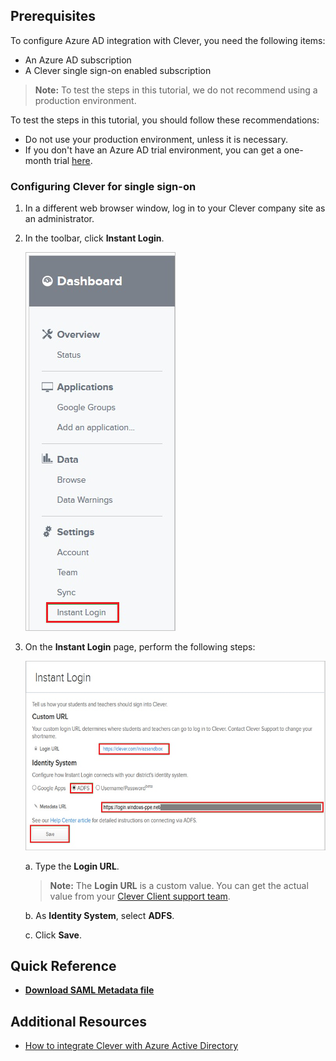 ## Prerequisites

To configure Azure AD integration with Clever, you need the following items:

- An Azure AD subscription
- A Clever single sign-on enabled subscription

> **Note:**
> To test the steps in this tutorial, we do not recommend using a production environment.

To test the steps in this tutorial, you should follow these recommendations:

- Do not use your production environment, unless it is necessary.
- If you don't have an Azure AD trial environment, you can get a one-month trial [here](https://azure.microsoft.com/pricing/free-trial/).

### Configuring Clever for single sign-on

1. In a different web browser window, log in to your Clever company site as an administrator.

2. In the toolbar, click **Instant Login**.
   
    ![Instant Login](./media/ic798984.png "Instant Login")

3. On the **Instant Login** page, perform the following steps:
      
	  ![Instant Login](./media/ic798985.png "Instant Login")

	a. Type the **Login URL**.
	
	>**Note:**
	>The **Login URL** is a custom value. You can get the actual value from your [Clever Client support team](https://clever.com/about/contact/).

	b. As **Identity System**, select **ADFS**.

	c. Click **Save**.

## Quick Reference

* **[Download SAML Metadata file](%metadata:metadataDownloadUrl%)**

## Additional Resources

* [How to integrate Clever with Azure Active Directory](https://docs.microsoft.com/azure/active-directory/active-directory-saas-clever-tutorial)
